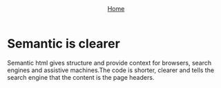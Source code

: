 <html>
<head>  
</head>
<body>
    <header>
        <nav>
            <a href="link">Home</a>
        </nav>
    </header>
  <main>
    <h1>Semantic is clearer</h1>
      <p>Semantic html gives structure and provide context for browsers, search engines and assistive machines.The code is shorter, clearer and tells the search engine that the content is the page headers.</p>
  </main>  
  </main>  
</body>
</html>
